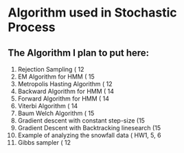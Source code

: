 # Algorithm used in Stochastic Process
## The Algorithm I plan to put here:
1. Rejection Sampling ( 12
2. EM Algorithm for HMM ( 15
3. Metropolis Hasting Algorithm ( 12
4. Backward Algorithm for HMM ( 14
5. Forward Algorithm for HMM ( 14
6. Viterbi Algorithm ( 14
7. Baum Welch Algorithm ( 15
8. Gradient descent with constant step-size (15
9. Gradient Descent with Backtracking linesearch (15
10. Example of analyzing the snowfall data ( HW1, 5, 6
11. Gibbs sampler ( 12
